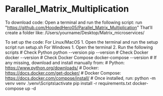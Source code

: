 # Parallel_Matrix_Multiplication

To download code:
  Open a terminal and run the following script:
  run "https://github.com/HoodedHero05/Parallel_Matrix_Multiplication"
    That’ll create a folder like: /Users/yourname/Desktop/Matrix_microservices/

To set up the code:
  For Linux/MacOS
    1. Open the terminal and run the setup script
        run setup.sh
  For Windows
    1. Open the terminal
    2. Run the following scripts 
        # Check Python
          python --version
          pip --version
        # Check Docker
          docker --version
        # Check Docker Compose
          docker-compose --version
        # If any missing, download and install manually from:
        # Python: https://www.python.org/downloads/
        # Docker: https://docs.docker.com/get-docker/
        # Docker Compose: https://docs.docker.com/compose/install/
        # Once installed, run:
          python -m venv venv
          .\venv\Scripts\activate
          pip install -r requirements.txt
          docker-compose up -d
